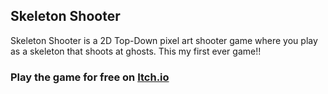 ## Skeleton Shooter
Skeleton Shooter is a 2D Top-Down pixel art shooter game where you play as a skeleton that shoots at ghosts. This my first ever game!!
### Play the game for free on [Itch.io](https://lawndrift.itch.io/skeleton-shooter)
